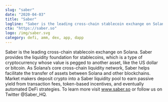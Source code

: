```yaml
---
slug: "saber"
date: "2020-04-03"
title: "Saber"
logline: "Saber is the leading cross-chain stablecoin exchange on Solana."
cta: "https://saber.so"
logo: /img/saber.svg
category: defi, amm, dex, app, dapp
---
```


Saber is the leading cross-chain stablecoin exchange on Solana. Saber provides the liquidity foundation for stablecoins, which is a type of cryptocurrency whose value is pegged to another asset, like the US dollar or bitcoin. As Solana’s core cross-chain liquidity network, Saber helps facilitate the transfer of assets between Solana and other blockchains. Market makers deposit crypto into a Saber liquidity pool to earn passive yield from transaction fees, token-based incentives, and eventually automated DeFi strategies. To learn more visit www.saber.so or follow us on Twitter @Saber_HQ.  
